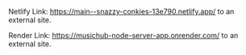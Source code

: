 Netlify Link: https://main--snazzy-conkies-13e790.netlify.app/ to an external site.

Render Link: https://musichub-node-server-app.onrender.com/ to an external site.
